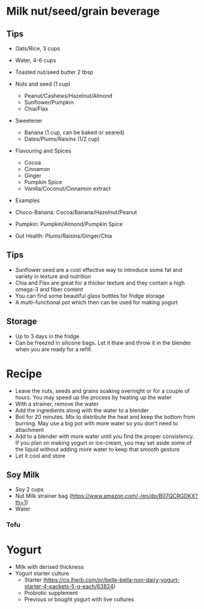 # Milk nut/seed/grain beverage

## Tips

- Oats/Rice, 3 cups
- Water, 4-6 cups
- Toasted nut/seed butter 2 tbsp
- Nuts and seed (1 cup)
  - Peanut/Cashews/Hazelnut/Almond
  - Sunflower/Pumpkin
  - Chia/Flax
- Sweetener
  - Banana (1 cup, can be baked or seared)
  - Dates/Plums/Raisins (1/2 cup)
- Flavouring and Spices
  - Cocoa
  - Cinnamon
  - Ginger
  - Pumpkin Spice
  - Vanilla/Coconut/Cinnamon extract

- Examples
 - Choco-Banana: Cocoa/Banana/Hazelnut/Peanut
 - Pumpkin: Pumpkin/Almond/Pumpkin Spice
 - Gut Health: Plums/Raisins/Ginger/Chia

## Tips

- Sunflower seed are a cost effective way to introduce some fat and variety in texture and nutrition
- Chia and Flax are great for a thicker texture and  they contain a high omega-3 and fiber content
- You can find some beautiful glass bottles for fridge storage
- A multi-functional pot which then can be used for making yogurt 

## Storage

- Up to 3 days in the fridge
- Can be freezed in silicone bags. Let it thaw and throw it in the blender when you are ready for a refill.

# Recipe

- Leave the nuts, seeds and grains soaking overnight or for a couple of hours. You may speed up the process by heating up the water
- With a strainer, remove the water
- Add the ingredients along with the water to a blender
- Boil for 20 minutes. Mix to distribute the heat and keep the bottom from burning. May use a big pot with more water so you don't need to attachment  
- Add to a blender with more water until you find the proper consistency. If you plan on making yogurt or ice-cream, you may set aside some of the liquid without adding more water to keep that smooth gesture  
- Let it cool and store


## Soy Milk

- Soy 2 cups
- Nut Milk strainer bag (https://www.amazon.com/-/en/dp/B07QCRGDKX?th=1)
- Water

### Tofu

# Yogurt

- Milk with derised thickness
- Yogurt starter culture
  - Starter (https://co.iherb.com/pr/belle-bella-non-dairy-yogurt-starter-4-packets-5-g-each/63824)
  - Probiotic supplement 
  - Previous or bought yogurt with live cultures